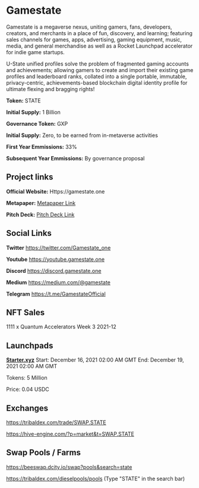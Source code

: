 # Gamestate
Gamestate is a megaverse nexus, uniting gamers, fans, developers, creators, and merchants in a place of fun, discovery, and learning; featuring sales channels for games, apps, advertising, gaming equipment, music, media, and general merchandise as well as a Rocket Launchpad accelerator for indie game startups.

U-State unified profiles solve the problem of fragmented gaming accounts and achievements; allowing gamers to create and import their existing game profiles and leaderboard ranks, collated into a single portable, immutable, privacy-centric, achievements-based blockchain digital identity profile for ultimate flexing and bragging rights!

**Token:** STATE

**Initial Supply:** 1 Billion

**Governance Token:** GXP

**Initial Supply:** Zero, to be earned from in-metaverse activities

**First Year Emmissions:** 33%

**Subsequent Year Emmissions:** By governance proposal  

## Project links
**Official Website:** Https://gamestate.one

**Metapaper:** [Metapaper Link](https://s3.ap-southeast-1.amazonaws.com/defiforyou.uk/Gamestate-metapaper-20211208.pdf)

**Pitch Deck:** [Pitch Deck Link](https://docs.google.com/presentation/d/1RnP4BVUzkm8dxNpl9WijcnW4WF5uRqzt/present?slide=id.p1)

## Social Links
**Twitter** https://twitter.com/Gamestate_one

**Youtube** https://youtube.gamestate.one

**Discord** https://discord.gamestate.one

**Medium** https://medium.com/@gamestate

**Telegram** https://t.me/GamestateOfficial

## NFT Sales

1111 x Quantum Accelerators
Week 3 2021-12

## Launchpads

**[Starter.xyz](https://starter.investments/#/pool/33)**
Start: December 16, 2021 02:00 AM GMT
End: December 19, 2021 02:00 AM GMT

Tokens: 5 Million

Price: 0.04 USDC


## Exchanges

https://tribaldex.com/trade/SWAP.STATE

https://hive-engine.com/?p=market&t=SWAP.STATE

## Swap Pools / Farms

https://beeswap.dcity.io/swap?pools&search=state

https://tribaldex.com/dieselpools/pools (Type "STATE" in the search bar)

